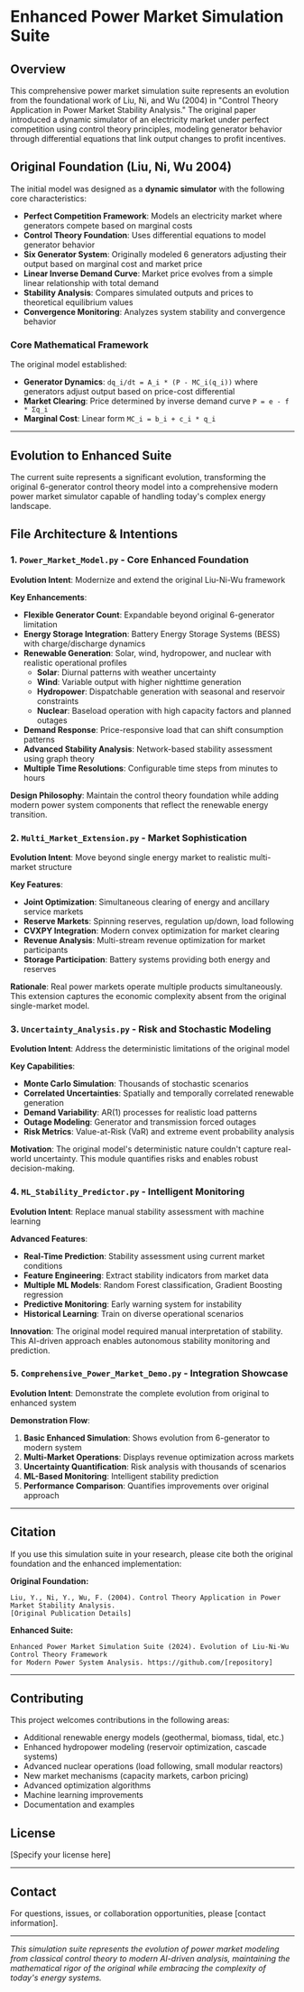 # Enhanced Power Market Simulation Suite

## Overview

This comprehensive power market simulation suite represents an evolution from the foundational work of Liu, Ni, and Wu (2004) in "Control Theory Application in Power Market Stability Analysis." The original paper introduced a dynamic simulator of an electricity market under perfect competition using control theory principles, modeling generator behavior through differential equations that link output changes to profit incentives.

## Original Foundation (Liu, Ni, Wu 2004)

The initial model was designed as a **dynamic simulator** with the following core characteristics:

- **Perfect Competition Framework**: Models an electricity market where generators compete based on marginal costs
- **Control Theory Foundation**: Uses differential equations to model generator behavior
- **Six Generator System**: Originally modeled 6 generators adjusting their output based on marginal cost and market price
- **Linear Inverse Demand Curve**: Market price evolves from a simple linear relationship with total demand
- **Stability Analysis**: Compares simulated outputs and prices to theoretical equilibrium values
- **Convergence Monitoring**: Analyzes system stability and convergence behavior

### Core Mathematical Framework

The original model established:
- **Generator Dynamics**: `dq_i/dt = A_i * (P - MC_i(q_i))` where generators adjust output based on price-cost differential
- **Market Clearing**: Price determined by inverse demand curve `P = e - f * Σq_i`
- **Marginal Cost**: Linear form `MC_i = b_i + c_i * q_i`

---

## Evolution to Enhanced Suite

The current suite represents a significant evolution, transforming the original 6-generator control theory model into a comprehensive modern power market simulator capable of handling today's complex energy landscape.

## File Architecture & Intentions

### 1. `Power_Market_Model.py` - Core Enhanced Foundation
**Evolution Intent**: Modernize and extend the original Liu-Ni-Wu framework

**Key Enhancements**:
- **Flexible Generator Count**: Expandable beyond original 6-generator limitation
- **Energy Storage Integration**: Battery Energy Storage Systems (BESS) with charge/discharge dynamics
- **Renewable Generation**: Solar, wind, hydropower, and nuclear with realistic operational profiles
  - **Solar**: Diurnal patterns with weather uncertainty
  - **Wind**: Variable output with higher nighttime generation
  - **Hydropower**: Dispatchable generation with seasonal and reservoir constraints
  - **Nuclear**: Baseload operation with high capacity factors and planned outages
- **Demand Response**: Price-responsive load that can shift consumption patterns
- **Advanced Stability Analysis**: Network-based stability assessment using graph theory
- **Multiple Time Resolutions**: Configurable time steps from minutes to hours

**Design Philosophy**: Maintain the control theory foundation while adding modern power system components that reflect the renewable energy transition.

### 2. `Multi_Market_Extension.py` - Market Sophistication
**Evolution Intent**: Move beyond single energy market to realistic multi-market structure

**Key Features**:
- **Joint Optimization**: Simultaneous clearing of energy and ancillary service markets
- **Reserve Markets**: Spinning reserves, regulation up/down, load following
- **CVXPY Integration**: Modern convex optimization for market clearing
- **Revenue Analysis**: Multi-stream revenue optimization for market participants
- **Storage Participation**: Battery systems providing both energy and reserves

**Rationale**: Real power markets operate multiple products simultaneously. This extension captures the economic complexity absent from the original single-market model.

### 3. `Uncertainty_Analysis.py` - Risk and Stochastic Modeling
**Evolution Intent**: Address the deterministic limitations of the original model

**Key Capabilities**:
- **Monte Carlo Simulation**: Thousands of stochastic scenarios
- **Correlated Uncertainties**: Spatially and temporally correlated renewable generation
- **Demand Variability**: AR(1) processes for realistic load patterns
- **Outage Modeling**: Generator and transmission forced outages
- **Risk Metrics**: Value-at-Risk (VaR) and extreme event probability analysis

**Motivation**: The original model's deterministic nature couldn't capture real-world uncertainty. This module quantifies risks and enables robust decision-making.

### 4. `ML_Stability_Predictor.py` - Intelligent Monitoring
**Evolution Intent**: Replace manual stability assessment with machine learning

**Advanced Features**:
- **Real-Time Prediction**: Stability assessment using current market conditions
- **Feature Engineering**: Extract stability indicators from market data
- **Multiple ML Models**: Random Forest classification, Gradient Boosting regression
- **Predictive Monitoring**: Early warning system for instability
- **Historical Learning**: Train on diverse operational scenarios

**Innovation**: The original model required manual interpretation of stability. This AI-driven approach enables autonomous stability monitoring and prediction.

### 5. `Comprehensive_Power_Market_Demo.py` - Integration Showcase
**Evolution Intent**: Demonstrate the complete evolution from original to enhanced system

**Demonstration Flow**:
1. **Basic Enhanced Simulation**: Shows evolution from 6-generator to modern system
2. **Multi-Market Operations**: Displays revenue optimization across markets
3. **Uncertainty Quantification**: Risk analysis with thousands of scenarios
4. **ML-Based Monitoring**: Intelligent stability prediction
5. **Performance Comparison**: Quantifies improvements over original approach

---

## Citation

If you use this simulation suite in your research, please cite both the original foundation and the enhanced implementation:

**Original Foundation:**
```
Liu, Y., Ni, Y., Wu, F. (2004). Control Theory Application in Power Market Stability Analysis. 
[Original Publication Details]
```

**Enhanced Suite:**
```
Enhanced Power Market Simulation Suite (2024). Evolution of Liu-Ni-Wu Control Theory Framework 
for Modern Power System Analysis. https://github.com/[repository]
```

---

## Contributing

This project welcomes contributions in the following areas:
- Additional renewable energy models (geothermal, biomass, tidal, etc.)
- Enhanced hydropower modeling (reservoir optimization, cascade systems)
- Advanced nuclear operations (load following, small modular reactors)
- New market mechanisms (capacity markets, carbon pricing)
- Advanced optimization algorithms
- Machine learning improvements
- Documentation and examples

## License

[Specify your license here]

---

## Contact

For questions, issues, or collaboration opportunities, please [contact information].

---

*This simulation suite represents the evolution of power market modeling from classical control theory to modern AI-driven analysis, maintaining the mathematical rigor of the original while embracing the complexity of today's energy systems.*

